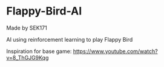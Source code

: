 # Flappy-Bird-AI
Made by SEK171


AI using reinforcement learning to play Flappy Bird  

Inspiration for base game: https://www.youtube.com/watch?v=8_ThGJG9Kqg  


